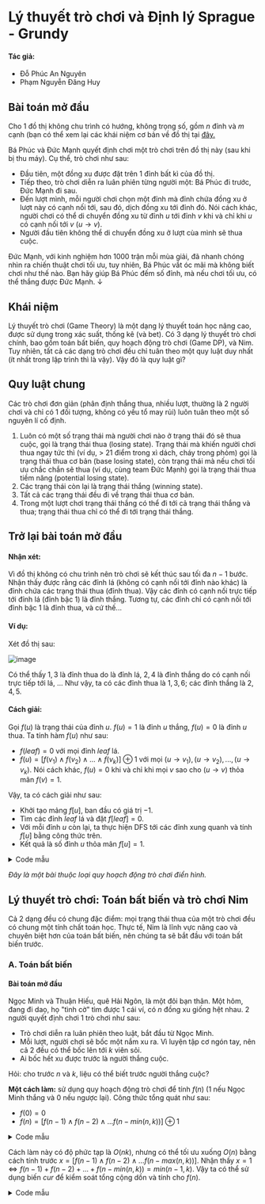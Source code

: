# Lý thuyết trò chơi và Định lý Sprague - Grundy
#### Tác giả: 
- Đỗ Phúc An Nguyên
- Phạm Nguyễn Đăng Huy


## Bài toán mở đầu
Cho 1 đồ thị không chu trình có hướng, không trọng số, gồm $n$ đỉnh và $m$ cạnh (bạn có thể xem lại các khái niệm cơ bản về đồ thị tại [đây.](https://vi.wikipedia.org/wiki/Cây_(lý_thuyết_đồ_thị))

Bá Phúc và Đức Mạnh quyết định chơi một trò chơi trên đồ thị này (sau khi bị thu máy). Cụ thể, trò chơi như sau: 
- Đầu tiên, một đồng xu được đặt trên 1 đỉnh bất kì của đồ thị. 
- Tiếp theo, trò chơi diễn ra luân phiên từng người một: Bá Phúc đi trước, Đức Mạnh đi sau.
-  Đến lượt mình, mỗi người chơi chọn một đỉnh mà đỉnh chứa đồng xu ở lượt này có cạnh nối tới, sau đó, dịch đồng xu tới đỉnh đó. Nói cách khác, người chơi có thể di chuyển đồng xu từ đỉnh $u$ tới đỉnh $v$ khi và chỉ khi $u$ có cạnh nối tới $v$ ($u  \rightarrow v$).
- Người đầu tiên không thể di chuyển đồng xu ở lượt cùa mình sẽ thua cuộc.

Đức Mạnh, với kinh nghiệm hơn $1000$ trận mỗi mùa giải, đã nhanh chóng nhìn ra chiến thuật chơi tối ưu, tuy nhiên, Bá Phúc vắt óc mãi mà không biết chơi như thế nào. Bạn hãy giúp Bá Phúc đếm số đỉnh, mà nếu chơi tối ưu, có thể thắng được Đức Mạnh.
$\downarrow$


## Khái niệm
Lý thuyết trò chơi (Game Theory) là một dạng lý thuyết toán học nâng cao, được sử dụng trong xác suất, thống kê (và bet). Có 3 dạng lý thuyết trò chơi chính, bao gồm toán bất biến, quy hoạch động trò chơi (Game DP), và Nim. Tuy nhiên, tất cả các dạng trò chơi đều chỉ tuân theo một quy luật duy nhất (ít nhất trong lập trình thì là vậy). Vậy đó là quy luật gì?

## Quy luật chung
Các trò chơi đơn giản (phân định thắng thua, nhiều lượt, thường là 2 người chơi và chỉ có 1 đối tượng, không có yếu tổ may rủi) luôn tuân theo một số nguyên lí cố định.
1. Luôn có một số trạng thái mà người chơi nào ở trạng thái đó sẽ thua cuộc, gọi là trạng thái thua (losing state). Trạng thái mà khiến người chơi thua ngay tức thì (ví dụ, > 21 điểm trong xì dách, cháy trong phỏm) gọi là trạng thái thua cơ bản (base losing state), còn trạng thái mà nếu chơi tối ưu chắc chắn sẽ thua (ví dụ, cùng team Đức Mạnh) gọi là trạng thái thua tiềm năng (potential losing state).
2. Các trạng thái còn lại là trạng thái thắng (winning state). 
3. Tất cả các trạng thái đều đi về trạng thái thua cơ bản.
4. Trong một lượt chơi trạng thái thắng có thể đi tới cả trạng thái thắng và thua; trạng thái thua chỉ có thể đi tới trạng thái thắng.

## Trở lại bài toán mở đầu
#### Nhận xét:
Vì đồ thị không có chu trình nên trò chơi sẽ kết thúc sau tối đa $n - 1$ bước. Nhận thấy được rằng các đỉnh lá (không có cạnh nối tới đỉnh nào khác) là đỉnh chứa các trạng thái thua (đỉnh thua). Vậy các đỉnh có cạnh nối trực tiếp tới đỉnh lá (đỉnh bậc 1) là đỉnh thắng. Tương tự, các đỉnh chỉ có cạnh nối tới đỉnh bậc 1 là đỉnh thua, và cứ thế...

#### Ví dụ:
Xét đồ thị sau:

![image](https://github.com/user-attachments/assets/ce8603ee-b779-438d-be22-da4f1cc97f2d)

Có thể thấy $1, 3$ là đỉnh thua do là đỉnh lá, $2, 4$ là đỉnh thắng do có cạnh nối trực tiếp tới lá, ... Như vậy, ta có các đỉnh thua là $1, 3, 6$; các đỉnh thắng là $2, 4, 5$.


#### Cách giải:
Gọi $f(u)$ là trạng thái của đỉnh $u$. $f(u) = 1$ là đỉnh $u$ thắng, $f(u) = 0$ là đỉnh $u$ thua. Ta tính hàm $f(u)$ như sau:
- $f(leaf) = 0$ với mọi đỉnh $leaf$ lá.
- $f(u) = [f(v_1) \land f(v_2) \land ... \land f(v_k)] \oplus 1$ với mọi $(u \rightarrow v_1), (u \rightarrow v_2), ..., (u \rightarrow v_k)$.  Nói cách khác, $f(u) = 0$ khi và chỉ khi mọi $v$ sao cho $(u \rightarrow v)$ thỏa mãn $f(v) = 1$.

Vậy, ta có cách giải như sau:
- Khởi tạo mảng $f[u]$, ban đầu có giá trị $-1$. 
- Tìm các đỉnh $leaf$ lá và đặt $f[leaf] = 0$.
- Với mỗi đỉnh $u$ còn lại, ta thực hiện DFS tới các đỉnh xung quanh và tính $f[u]$ bằng công thức trên.
- Kết quả là số đỉnh $u$ thỏa mãn $f[u] = 1$.
<details>
<summary>Code mẫu</summary>
	
```cpp
//author: toberu
#include<bits/stdc++.h>
#define int long long
#define vi vector <int>
#define fastio ios_base::sync_with_stdio(0); cin.tie(0);
using namespace std;
const int N = 1e6 + 5;
int n, m, f[N], deg[N];
vi g[N];
void dfs(int u){
	f[u] = 1;
	for(int v : g[u]){
		if(f[v] == -1)dfs(v);
		f[u] &= f[v];
	}
	f[u] ^= 1;
}
signed main(){
	fastio;
	cin >> n >> m;
	for(int i = 1; i <= m; i++){
		int u, v; cin >> u >> v;
		g[u].push_back(v); deg[u]++;
	}
	fill(f + 1, f + 1 + n, -1);
	for(int i = 1; i <= n; i++)if(deg[i] == 0)f[i] = 0;
	for(int i = 1; i <= n; i++)if(f[i] == -1)dfs(i);
	cout << accumulate(f + 1, f + 1 + n, 0);
}
```

</details>
		
*Đây là một bài thuộc loại quy hoạch động trò chơi điển hình.*

## Lý thuyết trò chơi: Toán bất biến và trò chơi Nim
Cả 2 dạng đều có chung đặc điểm: mọi trạng thái thua của một trò chơi đều có chung một tính chất toán học. Thực tế, Nim là lĩnh vực nâng cao và chuyên biệt hơn của toán bất biến, nên chúng ta sẽ bắt đầu với toán bất biến trước.

### A. Toán bất biến

#### Bài toán mở đầu
Ngọc Minh và Thuận Hiếu, quê Hải Ngôn, là một đôi bạn thân. Một hôm, đang đi daọ, họ "tình cờ" tìm được 1 cái ví, có $n$ đồng xu giống hệt nhau. 2 người quyết định chơi 1 trò chơi như sau:
- Trò chơi diễn ra luân phiên theo luật, bắt đầu từ Ngọc Minh.
- Mỗi lượt, người chơi sẽ bốc một nắm xu ra. Vì luyện tập cơ ngón tay, nên cả 2 đều có thể bốc lên tới $k$ viên sỏi.
- Ai bốc hết xu được trước là người thắng cuộc.

Hỏi: cho trước $n$ và $k$, liệu có thể biết trước người thắng cuộc?

**Một cách làm:** sử dụng quy hoạch động trò chơi để tính $f(n)$ ($1$ nếu Ngọc Minh thắng và $0$ nếu ngược lại). Công thức tổng quát như sau:
- $f(0) = 0$
- $f(n) = [f(n - 1) \land f(n - 2) \land ... f(n - min(n, k))] \oplus 1$
<details>
<summary>Code mẫu</summary>
	
```cpp
cin >> n >> k;
int f[n + 1];
f[0] = 0;
for(int i = 1; i <= n; i++){
	f[i] = 1;
	for(int j = 1; j <= i, j <= k; j++)f[i] &= f[j];
	f[i] ^= 1;
}
```
 
</details>

Cách làm này có độ phức tạp là $O(nk)$, nhưng có thể tối ưu xuống $O(n)$ bằng cách tính trước $x = [f(n - 1) \land f(n - 2) \land ... f(n - max(n, k))]$. Nhận thấy $x = 1 \Longleftrightarrow f(n - 1) + f(n - 2) + ... + f(n - min(n, k)) = min(n - 1, k)$. Vậy ta có thể sử dụng biến $cur$ để kiểm soát tổng cộng dồn và tính cho $f(n)$.
<details>
<summary>Code mẫu</summary>
	
```cpp
cin >> n >> k;
int f[n + 1], sum = 0;
f[0] = 0;
for(int i = 1; i <= n; i++){
	int ok = 0;
	if(sum == min(n - 1, k))ok = 1;
	f[i] = ok^1;
	sum += f[i];
	if(i >= k)sum -= f[i - k];
}
```
 
</details>
